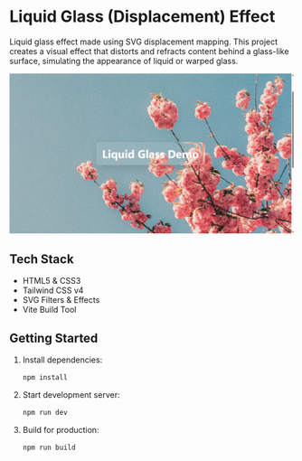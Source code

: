 # Liquid Glass (Displacement) Effect

Liquid glass effect made using SVG displacement mapping. This project creates a visual effect that distorts and refracts content behind a glass-like surface, simulating the appearance of liquid or warped glass.

![Liquid glass screenshot](public/screenshot.png)

## Tech Stack

- HTML5 & CSS3
- Tailwind CSS v4
- SVG Filters & Effects
- Vite Build Tool

## Getting Started

1. Install dependencies:

   ```bash
   npm install
   ```

2. Start development server:

   ```bash
   npm run dev
   ```

3. Build for production:
   ```bash
   npm run build
   ```
